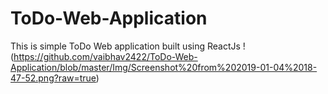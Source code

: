 # ToDo-Web-Application
This is simple ToDo Web application built using ReactJs
!(https://github.com/vaibhav2422/ToDo-Web-Application/blob/master/Img/Screenshot%20from%202019-01-04%2018-47-52.png?raw=true)
